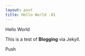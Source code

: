 ```yaml
---
layout: post
title: Hello World .01
---
```


Hello World  

This is a test of **Blogging** via Jekyll.

Push
